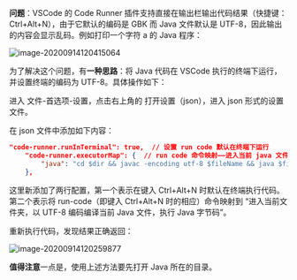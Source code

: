 **问题**：VSCode 的 Code Runner 插件支持直接在输出栏输出代码结果（快捷键：Ctrl+Alt+N），由于它默认的编码是 GBK 而 Java 文件默认是 UTF-8，因此输出的内容会显示乱码。例如打印一个字符 a 的 Java 程序：

![image-20200914120415064](https://gitee.com/llillz/images/raw/master/image-20200914120415064.png)



为了解决这个问题，有**一种思路**：将 Java 代码在 VSCode 执行的终端下运行，并设置终端的编码为 UTF-8。具体操作如下：



进入 文件-首选项-设置，点击右上角的 打开设置（json），进入 json 形式的设置文件。



在 json 文件中添加如下内容：

```json
"code-runner.runInTerminal": true,  // 设置 run code 默认在终端下运行
    "code-runner.executorMap": {  // run code 命令映射——进入当前 java 文件所在目录 然后编译并执行 java
        "java": "cd $dir && javac -encoding utf-8 $fileName && java $fileNameWithoutExt"
    },
```



这里新添加了两行配置，第一个表示在键入 Ctrl+Alt+N 时默认在终端执行代码。第二个表示将 run-code（即键入 Ctrl+Alt+N 时的相应）命令映射到 “进入当前文件夹，以 UTF-8 编码编译当前 Java 文件，执行 Java 字节码”。



重新执行代码，发现结果正确返回：

![image-20200914120259877](https://gitee.com/llillz/images/raw/master/image-20200914120259877.png)



**值得注意**一点是，使用上述方法要先打开 Java 所在的目录。
